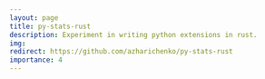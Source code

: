```yaml
---
layout: page
title: py-stats-rust
description: Experiment in writing python extensions in rust.
img: 
redirect: https://github.com/azharichenko/py-stats-rust
importance: 4
---
```


